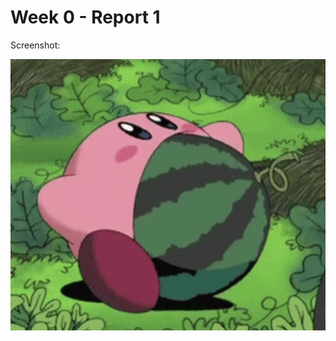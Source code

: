 # Week 0 - Report 1

Screenshot:

![Image](https://github.com/Sholehani/cse15l-lab-reports/blob/main/Images/watermelon-kirby.png)




